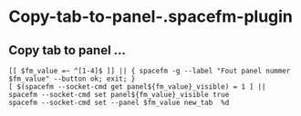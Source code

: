 # Copy-tab-to-panel-.spacefm-plugin
## Copy tab to panel ...
    
    [[ $fm_value =~ ^[1-4]$ ]] || { spacefm -g --label "Fout panel nummer $fm_value" --button ok; exit; }
    [ $(spacefm --socket-cmd get panel${fm_value}_visible) = 1 ] || spacefm --socket-cmd set panel${fm_value}_visible true
    spacefm --socket-cmd set --panel $fm_value new_tab  %d
